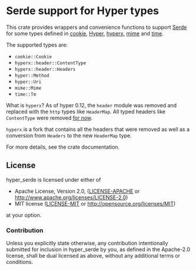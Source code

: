 Serde support for Hyper types
=============================

This crate provides wrappers and convenience functions to support [Serde] for
some types defined in [cookie], [Hyper], [hyperx], [mime] and [time].

[cookie]: https://github.com/alexcrichton/cookie-rs
[Hyper]: https://github.com/hyperium/hyper
[hyperx]: https://github.com/dekellum/hyperx
[mime]: https://github.com/hyperium/mime.rs
[Serde]: https://github.com/serde-rs/serde
[time]: https://github.com/rust-lang-deprecated/time

The supported types are:

* `cookie::Cookie`
* `hyperx::header::ContentType`
* `hyperx::header::Headers`
* `hyper::Method`
* `hyper::Uri`
* `mime::Mime`
* `time::Tm`

What is `hyperx`? As of hyper 0.12, the `header` module was removed and replaced
with the `http` types like `HeaderMap`. All typed headers like `ContentType` were
removed [for now](https://github.com/hyperium/hyper/blob/master/CHANGELOG.md).

`hyperx` is a fork that contains all the headers that were removed as well as
a conversion from `Headers` to the new `HeaderMap` type.

For more details, see the crate documentation.

## License

hyper_serde is licensed under either of

 * Apache License, Version 2.0, ([LICENSE-APACHE](LICENSE-APACHE) or
   http://www.apache.org/licenses/LICENSE-2.0)
 * MIT license ([LICENSE-MIT](LICENSE-MIT) or
   http://opensource.org/licenses/MIT)

at your option.

### Contribution

Unless you explicitly state otherwise, any contribution intentionally submitted
for inclusion in hyper_serde by you, as defined in the Apache-2.0 license,
shall be dual licensed as above, without any additional terms or conditions.
